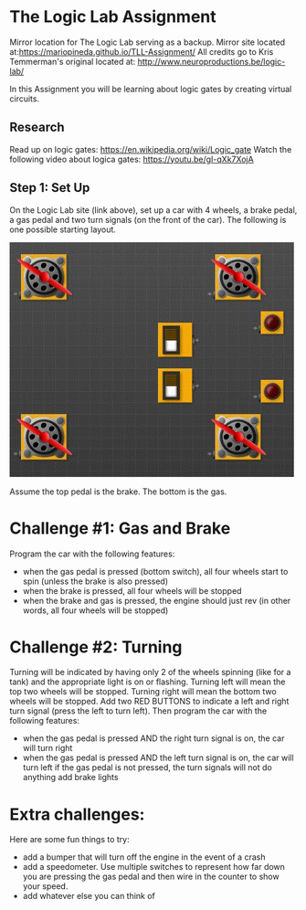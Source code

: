 # The Logic Lab Assignment
Mirror location for The Logic Lab serving as a backup. Mirror site located at:https://mariopineda.github.io/TLL-Assignment/
All credits go to Kris Temmerman's original located at: http://www.neuroproductions.be/logic-lab/

In this Assignment you will be learning about logic gates by creating virtual circuits.

## Research
Read up on logic gates: https://en.wikipedia.org/wiki/Logic_gate
Watch the following video about logica gates: https://youtu.be/gI-qXk7XojA

## Step 1: Set Up
On the Logic Lab site (link above), set up a car with 4 wheels, a brake pedal, a gas pedal and two turn signals (on the front of the 
car).  The following is one possible starting layout.

![](images/tll-car.gif)

Assume the top pedal is the brake.  The bottom is the gas.

# Challenge #1:  Gas and Brake
Program the car with the following features:
- when the gas pedal is pressed (bottom switch), all four wheels start to spin (unless the brake is also pressed)
- when the brake is pressed, all four wheels will be stopped
- when the brake and gas is pressed, the engine should just rev (in other words, all four wheels will be stopped)

# Challenge #2: Turning
Turning will be indicated by having only 2 of the wheels spinning (like for a tank) and the appropriate light is on or flashing. Turning left will mean the top two wheels will be stopped. Turning right will mean the bottom two wheels will be stopped.  Add two RED BUTTONS to indicate a left and right turn signal (press the left to turn left).  Then program the car with the following features:
- when the gas pedal is pressed AND the right turn signal is on, the car will turn right
- when the gas pedal is pressed AND the left turn signal is on, the car will turn left if the gas pedal is not pressed, the turn signals will not do anything add brake lights

# Extra challenges:
Here are some fun things to try:
- add a bumper that will turn off the engine in the event of a crash
- add a speedometer. Use multiple switches to represent how far down you are pressing the gas pedal and then wire in the counter to show your speed.
- add whatever else you can think of
